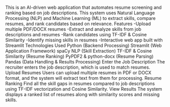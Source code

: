 This is an AI-driven web application that automates resume screening and ranking based on job descriptions. 
This system uses Natural Language Processing (NLP) and Machine Learning (ML) to extract skills, compare resumes, and rank candidates based on relevance.
Features
-Upload multiple PDF/DOCX resumes
-Extract and analyze skills from job descriptions and resumes
-Rank candidates using TF-IDF & Cosine Similarity
-Identify missing skills in resumes
-Interactive web app built with Streamlit
Technologies Used
Python (Backend Processing)
Streamlit (Web Application Framework)
spaCy NLP (Skill Extraction)
TF-IDF & Cosine Similarity (Resume Ranking)
PyPDF2 & python-docx (Resume Parsing)
Pandas (Data Handling & Results Processing)
Enter the Job Description
The recruiter enters the job description, which is used to match resumes. 
Upload Resumes
Users can upload multiple resumes in PDF or DOCX format, and the system will extract text from them for processing.
Resume Ranking 
Find all the skill gaps in resumes compared to job descriptions using TF-IDF vectorization and Cosine Similarity. 
View Results
The system displays a ranked list of resumes along with similarity scores and missing skills.
